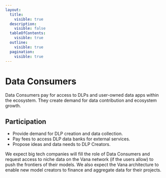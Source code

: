 ```yaml
---
layout:
  title:
    visible: true
  description:
    visible: false
  tableOfContents:
    visible: true
  outline:
    visible: true
  pagination:
    visible: true
---
```


# Data Consumers

Data Consumers pay for access to DLPs and user-owned data apps within the ecosystem. They create demand for data contribution and ecosystem growth.

## **Participation**

* Provide demand for DLP creation and data collection.
* Pay fees to access DLP data banks for external services.
* Propose ideas and data needs to DLP Creators.

We expect big tech companies will fill the role of Data Consumers and request access to niche data on the Vana network (if the users allow) to push the frontiers of their models. We also expect the Vana architecture to enable new model creators to finance and aggregate data for their projects.
